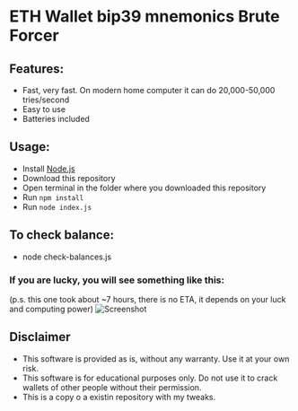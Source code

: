 # ETH Wallet bip39 mnemonics Brute Forcer

## Features:
- Fast, very fast. On modern home computer it can do 20,000-50,000 tries/second
- Easy to use
- Batteries included

## Usage:
- Install [Node.js](https://nodejs.org/en/download/)
- Download this repository
- Open terminal in the folder where you downloaded this repository
- Run `npm install`
- Run `node index.js`

## To check balance:
- node check-balances.js

### If you are lucky, you will see something like this:
(p.s. this one took about ~7 hours, there is no ETA, it depends on your luck and computing power)
![Screenshot](https://snipboard.io/sGcveo.jpg)
## Disclaimer
- This software is provided as is, without any warranty. Use it at your own risk.
- This software is for educational purposes only. Do not use it to crack wallets of other people without their permission.
- This is a copy o a existin repository with my tweaks.
